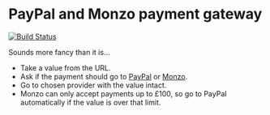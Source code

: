 # PayPal and Monzo payment gateway
[![Build Status](https://travis-ci.org/alanshortis/pay.short.is.svg?branch=master)](https://travis-ci.org/alanshortis/pay.short.is)

Sounds more fancy than it is...

* Take a value from the URL.
* Ask if the payment should go to [PayPal](https://www.paypal.me/shortis) or [Monzo](https://monzo.me/alanshortis).
* Go to chosen provider with the value intact.
* Monzo can only accept payments up to £100, so go to PayPal automatically if the value is over that limit.
